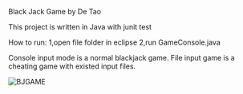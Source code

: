 Black Jack Game by De Tao

This project is written in Java with junit test

How to run:
1,open file folder in eclipse 
2,run GameConsole.java

Console input mode is a normal blackjack game.
File input game is a cheating game with existed input files.

![BJGAME](https://user-images.githubusercontent.com/35431615/57425777-9fdf2c80-71ea-11e9-82eb-734e9c935afb.png)
